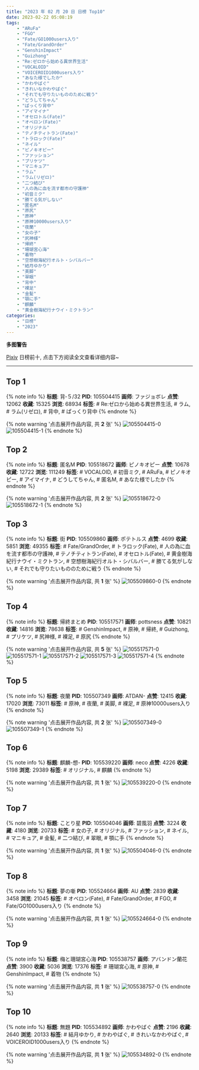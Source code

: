 ```yaml
---
title: "2023 年 02 月 20 日 日榜 Top10"
date: 2023-02-22 05:08:19
tags:
    - "ARuFa"
    - "FGO"
    - "Fate/GO1000users入り"
    - "Fate/GrandOrder"
    - "GenshinImpact"
    - "Guizhong"
    - "Re:ゼロから始める異世界生活"
    - "VOCALOID"
    - "VOICEROID1000users入り"
    - "あなた様でしたか"
    - "かわやばぐ"
    - "きれいなかわやばぐ"
    - "それでも守りたいもののために戦う"
    - "どうしてちゃん"
    - "ぱっくり背中"
    - "アイマイナ"
    - "オセロトル(Fate)"
    - "オベロン(Fate)"
    - "オリジナル"
    - "テノチティトラン(Fate)"
    - "トラロック(Fate)"
    - "ネイル"
    - "ピノキオピー"
    - "ファッション"
    - "プリケツ"
    - "マニキュア"
    - "ラム"
    - "ラム(リゼロ)"
    - "二つ結び"
    - "人の為に血を流す都市の守護神"
    - "初音ミク"
    - "勝てる気がしない"
    - "匿名M"
    - "原尻"
    - "原神"
    - "原神10000users入り"
    - "夜蘭"
    - "女の子"
    - "尻神様"
    - "帰終"
    - "珊瑚宮心海"
    - "着物"
    - "空想樹海紀行オルト・シバルバー"
    - "結月ゆかり"
    - "美脚"
    - "翠眼"
    - "背中"
    - "裸足"
    - "金髪"
    - "顎に手"
    - "麒麟"
    - "黄金樹海紀行ナウイ・ミクトラン"
categories:
    - "日榜"
    - "2023"
---
```


<i class="fa fa-triangle-exclamation"></i>**多图警告**<i class="fa fa-triangle-exclamation"></i>

[Pixiv](https://www.pixiv.net/) 日榜前十, 点击下方阅读全文查看详细内容~

<!-- more -->

---

## Top 1

{% note info %}
**标题**: 背‐５/32
**PID**: 105504415 **画师**: ファジョボレ
**点赞**: 12062 **收藏**: 15325 **浏览**: 68934
**标签**: # Re:ゼロから始める異世界生活, # ラム, # ラム(リゼロ), # 背中, # ぱっくり背中
{% endnote %}

{% note warning '点击展开作品内容, 共 **2** 张' %}
![105504415-0](https://i.pixiv.re/img-original/img/2023/02/19/00/13/46/105504415_p0.jpg)
![105504415-1](https://i.pixiv.re/img-original/img/2023/02/19/00/13/46/105504415_p1.jpg)
{% endnote %}

## Top 2

{% note info %}
**标题**: 匿名M
**PID**: 105518672 **画师**: ピノキオピー
**点赞**: 10678 **收藏**: 12722 **浏览**: 111249
**标签**: # VOCALOID, # 初音ミク, # ARuFa, # ピノキオピー, # アイマイナ, # どうしてちゃん, # 匿名M, # あなた様でしたか
{% endnote %}

{% note warning '点击展开作品内容, 共 **2** 张' %}
![105518672-0](https://i.pixiv.re/img-original/img/2023/02/19/13/54/35/105518672_p0.jpg)
![105518672-1](https://i.pixiv.re/img-original/img/2023/02/19/13/54/35/105518672_p1.jpg)
{% endnote %}

## Top 3

{% note info %}
**标题**: 街
**PID**: 105509860 **画师**: ポテトルス
**点赞**: 4699 **收藏**: 5851 **浏览**: 49355
**标签**: # Fate/GrandOrder, # トラロック(Fate), # 人の為に血を流す都市の守護神, # テノチティトラン(Fate), # オセロトル(Fate), # 黄金樹海紀行ナウイ・ミクトラン, # 空想樹海紀行オルト・シバルバー, # 勝てる気がしない, # それでも守りたいもののために戦う
{% endnote %}

{% note warning '点击展开作品内容, 共 **1** 张' %}
![105509860-0](https://i.pixiv.re/img-original/img/2023/02/19/04/34/44/105509860_p0.jpg)
{% endnote %}

## Top 4

{% note info %}
**标题**: 帰終まとめ
**PID**: 105517571 **画师**: pottsness
**点赞**: 10821 **收藏**: 14816 **浏览**: 78638
**标签**: # GenshinImpact, # 原神, # 帰終, # Guizhong, # プリケツ, # 尻神様, # 裸足, # 原尻
{% endnote %}

{% note warning '点击展开作品内容, 共 **5** 张' %}
![105517571-0](https://i.pixiv.re/img-original/img/2023/02/19/13/28/00/105517571_p0.jpg)
![105517571-1](https://i.pixiv.re/img-original/img/2023/02/19/13/28/00/105517571_p1.jpg)
![105517571-2](https://i.pixiv.re/img-original/img/2023/02/19/13/28/00/105517571_p2.jpg)
![105517571-3](https://i.pixiv.re/img-original/img/2023/02/19/13/28/00/105517571_p3.jpg)
![105517571-4](https://i.pixiv.re/img-original/img/2023/02/19/13/28/00/105517571_p4.jpg)
{% endnote %}

## Top 5

{% note info %}
**标题**: 夜蘭
**PID**: 105507349 **画师**: ATDAN-
**点赞**: 12415 **收藏**: 17020 **浏览**: 73011
**标签**: # 原神, # 夜蘭, # 美脚, # 裸足, # 原神10000users入り
{% endnote %}

{% note warning '点击展开作品内容, 共 **2** 张' %}
![105507349-0](https://i.pixiv.re/img-original/img/2023/02/20/07/45/51/105507349_p0.jpg)
![105507349-1](https://i.pixiv.re/img-original/img/2023/02/20/07/45/51/105507349_p1.jpg)
{% endnote %}

## Top 6

{% note info %}
**标题**: 麒麟-想-
**PID**: 105539220 **画师**: neco
**点赞**: 4226 **收藏**: 5198 **浏览**: 29389
**标签**: # オリジナル, # 麒麟
{% endnote %}

{% note warning '点击展开作品内容, 共 **1** 张' %}
![105539220-0](https://i.pixiv.re/img-original/img/2023/02/20/00/30/02/105539220_p0.png)
{% endnote %}

## Top 7

{% note info %}
**标题**: ことり星
**PID**: 105504046 **画师**: 碧風羽
**点赞**: 3224 **收藏**: 4180 **浏览**: 20733
**标签**: # 女の子, # オリジナル, # ファッション, # ネイル, # マニキュア, # 金髪, # 二つ結び, # 翠眼, # 顎に手
{% endnote %}

{% note warning '点击展开作品内容, 共 **1** 张' %}
![105504046-0](https://i.pixiv.re/img-original/img/2023/02/19/00/04/14/105504046_p0.jpg)
{% endnote %}

## Top 8

{% note info %}
**标题**: 夢の噺
**PID**: 105524664 **画师**: AU
**点赞**: 2839 **收藏**: 3458 **浏览**: 21045
**标签**: # オベロン(Fate), # Fate/GrandOrder, # FGO, # Fate/GO1000users入り
{% endnote %}

{% note warning '点击展开作品内容, 共 **1** 张' %}
![105524664-0](https://i.pixiv.re/img-original/img/2023/02/19/18/00/01/105524664_p0.png)
{% endnote %}

## Top 9

{% note info %}
**标题**: 梅と珊瑚宮心海
**PID**: 105538757 **画师**: アバンドン蘭花
**点赞**: 3900 **收藏**: 5036 **浏览**: 17376
**标签**: # 珊瑚宮心海, # 原神, # GenshinImpact, # 着物
{% endnote %}

{% note warning '点击展开作品内容, 共 **1** 张' %}
![105538757-0](https://i.pixiv.re/img-original/img/2023/02/20/00/15/59/105538757_p0.jpg)
{% endnote %}

## Top 10

{% note info %}
**标题**: 無題
**PID**: 105534892 **画师**: かわやばぐ
**点赞**: 2196 **收藏**: 2640 **浏览**: 20133
**标签**: # 結月ゆかり, # かわやばぐ, # きれいなかわやばぐ, # VOICEROID1000users入り
{% endnote %}

{% note warning '点击展开作品内容, 共 **1** 张' %}
![105534892-0](https://i.pixiv.re/img-original/img/2023/02/19/22/48/59/105534892_p0.jpg)
{% endnote %}

